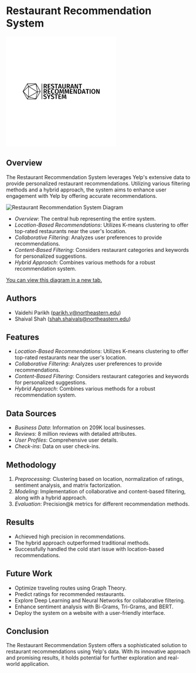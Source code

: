# Restaurant Recommendation System

<img src="logo-black.png" alt="Logo" width="300">

## Overview
The Restaurant Recommendation System leverages Yelp's extensive data to provide personalized restaurant recommendations. Utilizing various filtering methods and a hybrid approach, the system aims to enhance user engagement with Yelp by offering accurate recommendations.

![Restaurant Recommendation System Diagram](https://showme.redstarplugin.com/d/p1FLYIEE)

- *Overview*: The central hub representing the entire system.
- *Location-Based Recommendations*: Utilizes K-means clustering to offer top-rated restaurants near the user's location.
- *Collaborative Filtering*: Analyzes user preferences to provide recommendations.
- *Content-Based Filtering*: Considers restaurant categories and keywords for personalized suggestions.
- *Hybrid Approach*: Combines various methods for a robust recommendation system.

[You can view this diagram in a new tab.](https://showme.redstarplugin.com/d/p1FLYIEE)

## Authors
- Vaidehi Parikh (parikh.v@northeastern.edu)
- Shaival Shah (shah.shaivals@northeastern.edu)

## Features
- *Location-Based Recommendations*: Utilizes K-means clustering to offer top-rated restaurants near the user's location.
- *Collaborative Filtering*: Analyzes user preferences to provide recommendations.
- *Content-Based Filtering*: Considers restaurant categories and keywords for personalized suggestions.
- *Hybrid Approach*: Combines various methods for a robust recommendation system.

## Data Sources
- *Business Data*: Information on 209K local businesses.
- *Reviews*: 8 million reviews with detailed attributes.
- *User Profiles*: Comprehensive user details.
- *Check-ins*: Data on user check-ins.

## Methodology
1. *Preprocessing*: Clustering based on location, normalization of ratings, sentiment analysis, and matrix factorization.
2. *Modeling*: Implementation of collaborative and content-based filtering, along with a hybrid approach.
3. *Evaluation*: Precision@k metrics for different recommendation methods.

## Results
- Achieved high precision in recommendations.
- The hybrid approach outperformed traditional methods.
- Successfully handled the cold start issue with location-based recommendations.

## Future Work
- Optimize traveling routes using Graph Theory.
- Predict ratings for recommended restaurants.
- Explore Deep Learning and Neural Networks for collaborative filtering.
- Enhance sentiment analysis with Bi-Grams, Tri-Grams, and BERT.
- Deploy the system on a website with a user-friendly interface.

## Conclusion
The Restaurant Recommendation System offers a sophisticated solution to restaurant recommendations using Yelp's data. With its innovative approach and promising results, it holds potential for further exploration and real-world application.
